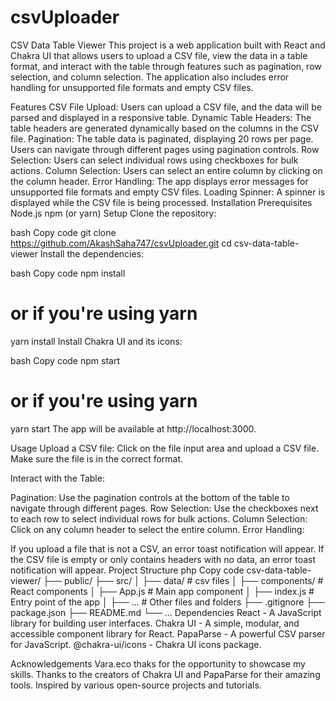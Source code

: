 # csvUploader

CSV Data Table Viewer
This project is a web application built with React and Chakra UI that allows users to upload a CSV file, view the data in a table format, and interact with the table through features such as pagination, row selection, and column selection. The application also includes error handling for unsupported file formats and empty CSV files.

Features
CSV File Upload: Users can upload a CSV file, and the data will be parsed and displayed in a responsive table.
Dynamic Table Headers: The table headers are generated dynamically based on the columns in the CSV file.
Pagination: The table data is paginated, displaying 20 rows per page. Users can navigate through different pages using pagination controls.
Row Selection: Users can select individual rows using checkboxes for bulk actions.
Column Selection: Users can select an entire column by clicking on the column header.
Error Handling: The app displays error messages for unsupported file formats and empty CSV files.
Loading Spinner: A spinner is displayed while the CSV file is being processed.
Installation
Prerequisites
Node.js
npm (or yarn)
Setup
Clone the repository:

bash
Copy code
git clone https://github.com/AkashSaha747/csvUploader.git
cd csv-data-table-viewer
Install the dependencies:

bash
Copy code
npm install
# or if you're using yarn
yarn install
Install Chakra UI and its icons:


bash
Copy code
npm start
# or if you're using yarn
yarn start
The app will be available at http://localhost:3000.

Usage
Upload a CSV file: Click on the file input area and upload a CSV file. Make sure the file is in the correct format.

Interact with the Table:

Pagination: Use the pagination controls at the bottom of the table to navigate through different pages.
Row Selection: Use the checkboxes next to each row to select individual rows for bulk actions.
Column Selection: Click on any column header to select the entire column.
Error Handling:

If you upload a file that is not a CSV, an error toast notification will appear.
If the CSV file is empty or only contains headers with no data, an error toast notification will appear.
Project Structure
php
Copy code
csv-data-table-viewer/
├── public/
├── src/
│   ├── data/             # csv files
│   ├── components/       # React components
│   ├── App.js            # Main app component
│   ├── index.js          # Entry point of the app
│   ├── ...               # Other files and folders
├── .gitignore
├── package.json
├── README.md
└── ...
Dependencies
React - A JavaScript library for building user interfaces.
Chakra UI - A simple, modular, and accessible component library for React.
PapaParse - A powerful CSV parser for JavaScript.
@chakra-ui/icons - Chakra UI icons package.

Acknowledgements
Vara.eco thaks for the opportunity to showcase my skills.
Thanks to the creators of Chakra UI and PapaParse for their amazing tools.
Inspired by various open-source projects and tutorials.
